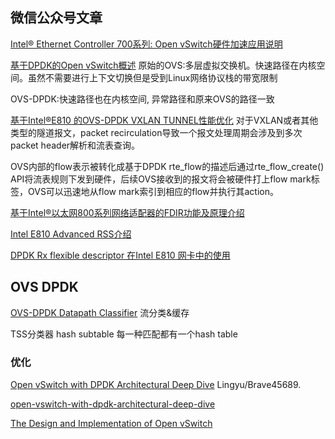 ## 微信公众号文章
[Intel® Ethernet Controller 700系列: Open vSwitch硬件加速应用说明](https://mp.weixin.qq.com/s?__biz=MzI3NDA4ODY4MA==&mid=2653337015&idx=1&sn=43b13a351e2ba4489a03093345a6acb5&chksm=f0cb4230c7bccb269d7a418d5545dfd1eafcb53bf1eb4a7ce8357533993f1a3d2ebc97c73a32&mpshare=1&scene=1&srcid=1126v66kn9OZFXffGwQv4gyA&sharer_sharetime=1606358522611&sharer_shareid=d336eec716f16e6430e624c43d70de51&exportkey=A%2BXWNLFxULD9GlBk%2F6%2Bzau8%3D&pass_ticket=0Wu39P9soW%2FRPvkW3dF3z3sCnKhCQaXVDXUMiJpz%2BJf934c23ZYJHSptsGVHArWJ&wx_header=0#rd)

[基于DPDK的Open vSwitch概述](https://mp.weixin.qq.com/s/HJixu8WpqIJHugXVujY_TQ)
原始的OVS:多层虚拟交换机。快速路径在内核空间。虽然不需要进行上下文切换但是受到Linux网络协议栈的带宽限制

OVS-DPDK:快速路径也在内核空间, 异常路径和原来OVS的路径一致

[基于Intel®E810 的OVS-DPDK VXLAN TUNNEL性能优化](https://mp.weixin.qq.com/s/nFG-eFiHiGuTfrjn6Cv0Ag)
对于VXLAN或者其他类型的隧道报文，packet recirculation导致一个报文处理周期会涉及到多次packet header解析和流表查询。

OVS内部的flow表示被转化成基于DPDK rte_flow的描述后通过rte_flow_create() API将流表规则下发到硬件，后续OVS接收到的报文将会被硬件打上flow mark标签，OVS可以迅速地从flow mark索引到相应的flow并执行其action。

[基于Intel®以太网800系列网络适配器的FDIR功能及原理介绍](https://mp.weixin.qq.com/s/2rvnJKTqDVyiVp46APieEQ)

[Intel E810 Advanced RSS介绍](https://mp.weixin.qq.com/s/l3R3OK5lbuzOu8u_ulS-Fg)

[DPDK Rx flexible descriptor 在Intel E810 网卡中的使用](https://mp.weixin.qq.com/s/qA-ry_3TXH5ZaJBCwXHMJg)

## OVS DPDK
[OVS-DPDK Datapath Classifier](https://www.intel.com/content/www/us/en/developer/articles/technical/ovs-dpdk-datapath-classifier.html)
流分类&缓存

TSS分类器
hash subtable
每一种匹配都有一个hash table

### 优化



[Open vSwitch with DPDK Architectural Deep Dive](https://builders.intel.com/university/course/open-vswitch-with-dpdk-architectural-deep-dive)
Lingyu/Brave45689.


[open-vswitch-with-dpdk-architectural-deep-dive](https://builders.intel.com/university/course/dpdk-open-vswitch-accelerating-the-path-to-the-guest)



[The Design and Implementation of Open vSwitch](https://www.usenix.org/conference/nsdi15/technical-sessions/presentation/pfaff)
